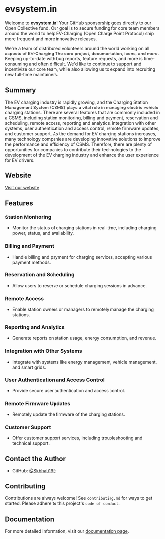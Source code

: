 # evsystem.in

Welcome to **evsystem.in**! Your GitHub sponsorship goes directly to our Open Collective fund. Our goal is to secure funding for core team members around the world to help EV-Charging (Open Charge Point Protocol) ship more frequent and more innovative releases.

We're a team of distributed volunteers around the world working on all aspects of EV-Charging The core project, documentation, icons, and more. Keeping up-to-date with bug reports, feature requests, and more is time-consuming and often difficult. We'd like to continue to support and incentivize our core team, while also allowing us to expand into recruiting new full-time maintainers.

## Summary

The EV charging industry is rapidly growing, and the Charging Station Management System (CSMS) plays a vital role in managing electric vehicle charging stations. There are several features that are commonly included in a CSMS, including station monitoring, billing and payment, reservation and scheduling, remote access, reporting and analytics, integration with other systems, user authentication and access control, remote firmware updates, and customer support. As the demand for EV charging stations increases, many technology companies are developing innovative solutions to improve the performance and efficiency of CSMS. Therefore, there are plenty of opportunities for companies to contribute their technologies to the development of the EV charging industry and enhance the user experience for EV drivers.

## Website

[Visit our website](http://www.evsystem.in)

## Features

### Station Monitoring
- Monitor the status of charging stations in real-time, including charging power, status, and availability.

### Billing and Payment
- Handle billing and payment for charging services, accepting various payment methods.

### Reservation and Scheduling
- Allow users to reserve or schedule charging sessions in advance.

### Remote Access
- Enable station owners or managers to remotely manage the charging stations.

### Reporting and Analytics
- Generate reports on station usage, energy consumption, and revenue.

### Integration with Other Systems
- Integrate with systems like energy management, vehicle management, and smart grids.

### User Authentication and Access Control
- Provide secure user authentication and access control.

### Remote Firmware Updates
- Remotely update the firmware of the charging stations.

### Customer Support
- Offer customer support services, including troubleshooting and technical support.

## Contact the Author

- GitHub: [@Skbhati199](https://github.com/Skbhati199)

## Contributing

Contributions are always welcome! See `contributing.md` for ways to get started. Please adhere to this project's `code of conduct`.

## Documentation

For more detailed information, visit our [documentation page](https://docs.evsystem.in).
